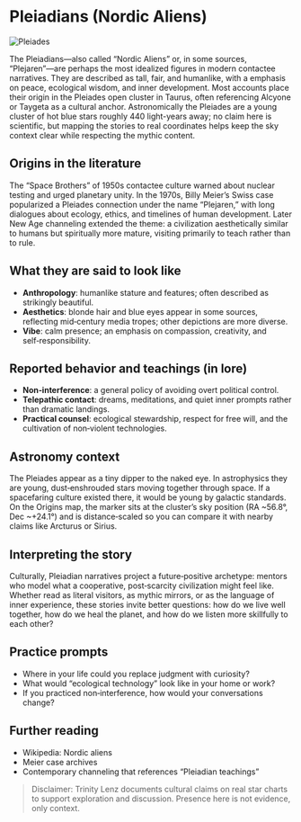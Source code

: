 # Pleiadians (Nordic Aliens)

![Pleiades](https://upload.wikimedia.org/wikipedia/commons/0/0f/Pleiades_large.jpg)

The Pleiadians—also called “Nordic Aliens” or, in some sources, “Plejaren”—are perhaps the most idealized figures in modern contactee narratives. They are described as tall, fair, and humanlike, with a emphasis on peace, ecological wisdom, and inner development. Most accounts place their origin in the Pleiades open cluster in Taurus, often referencing Alcyone or Taygeta as a cultural anchor. Astronomically the Pleiades are a young cluster of hot blue stars roughly 440 light-years away; no claim here is scientific, but mapping the stories to real coordinates helps keep the sky context clear while respecting the mythic content.

## Origins in the literature

The “Space Brothers” of 1950s contactee culture warned about nuclear testing and urged planetary unity. In the 1970s, Billy Meier’s Swiss case popularized a Pleiades connection under the name “Plejaren,” with long dialogues about ecology, ethics, and timelines of human development. Later New Age channeling extended the theme: a civilization aesthetically similar to humans but spiritually more mature, visiting primarily to teach rather than to rule.

## What they are said to look like

- **Anthropology**: humanlike stature and features; often described as strikingly beautiful.
- **Aesthetics**: blonde hair and blue eyes appear in some sources, reflecting mid‑century media tropes; other depictions are more diverse.
- **Vibe**: calm presence; an emphasis on compassion, creativity, and self‑responsibility.

## Reported behavior and teachings (in lore)

- **Non‑interference**: a general policy of avoiding overt political control.
- **Telepathic contact**: dreams, meditations, and quiet inner prompts rather than dramatic landings.
- **Practical counsel**: ecological stewardship, respect for free will, and the cultivation of non‑violent technologies.

## Astronomy context

The Pleiades appear as a tiny dipper to the naked eye. In astrophysics they are young, dust‑enshrouded stars moving together through space. If a spacefaring culture existed there, it would be young by galactic standards. On the Origins map, the marker sits at the cluster’s sky position (RA ~56.8°, Dec ~+24.1°) and is distance‑scaled so you can compare it with nearby claims like Arcturus or Sirius.

## Interpreting the story

Culturally, Pleiadian narratives project a future‑positive archetype: mentors who model what a cooperative, post‑scarcity civilization might feel like. Whether read as literal visitors, as mythic mirrors, or as the language of inner experience, these stories invite better questions: how do we live well together, how do we heal the planet, and how do we listen more skillfully to each other?

## Practice prompts

- Where in your life could you replace judgment with curiosity?
- What would “ecological technology” look like in your home or work?
- If you practiced non‑interference, how would your conversations change?

## Further reading

- Wikipedia: Nordic aliens
- Meier case archives
- Contemporary channeling that references “Pleiadian teachings”

> Disclaimer: Trinity Lenz documents cultural claims on real star charts to support exploration and discussion. Presence here is not evidence, only context.
